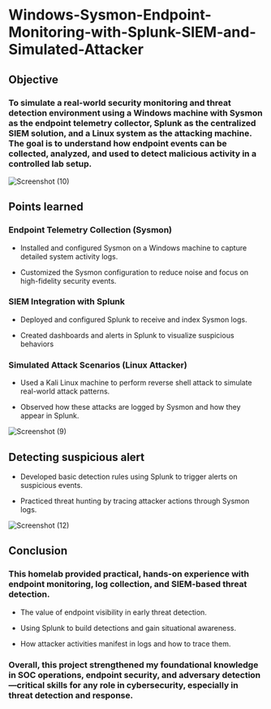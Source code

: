 # Windows-Sysmon-Endpoint-Monitoring-with-Splunk-SIEM-and-Simulated-Attacker
## Objective

### To simulate a real-world security monitoring and threat detection environment using a Windows machine with Sysmon as the endpoint telemetry collector, Splunk as the centralized SIEM solution, and a Linux system as the attacking machine. The goal is to understand how endpoint events can be collected, analyzed, and used to detect malicious activity in a controlled lab setup.

![Screenshot (10)](https://github.com/user-attachments/assets/d1d35222-c282-46bb-ac6f-975b07e95dcb)

## Points learned

### Endpoint Telemetry Collection (Sysmon)
- Installed and configured Sysmon on a Windows machine to capture detailed system activity logs.

- Customized the Sysmon configuration to reduce noise and focus on high-fidelity security events.

### SIEM Integration with Splunk
- Deployed and configured Splunk to receive and index Sysmon logs.

- Created dashboards and alerts in Splunk to visualize suspicious behaviors

### Simulated Attack Scenarios (Linux Attacker)
- Used a Kali Linux machine to perform reverse shell attack to simulate real-world attack patterns.

- Observed how these attacks are logged by Sysmon and how they appear in Splunk.

![Screenshot (9)](https://github.com/user-attachments/assets/f0a4e880-103a-424d-b094-fe2728344c5a)

##  Detecting suspicious alert
- Developed basic detection rules using Splunk to trigger alerts on suspicious events.

- Practiced threat hunting by tracing attacker actions through Sysmon logs.

![Screenshot (12)](https://github.com/user-attachments/assets/fdef6b5d-1a95-400c-ba25-c61f4c5c04fd)


## Conclusion


### This homelab provided practical, hands-on experience with endpoint monitoring, log collection, and SIEM-based threat detection.

- The value of endpoint visibility in early threat detection.

- Using Splunk to build detections and gain situational awareness.

- How attacker activities manifest in logs and how to trace them.

### Overall, this project strengthened my foundational knowledge in SOC operations, endpoint security, and adversary detection—critical skills for any role in cybersecurity, especially in threat detection and response.

